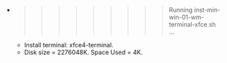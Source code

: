 * >>>>>>>>> Running inst-min-win-01-wm-terminal-xfce.sh ...
  * Install terminal: xfce4-terminal.
  * Disk size = 2276048K. Space Used = 4K.
